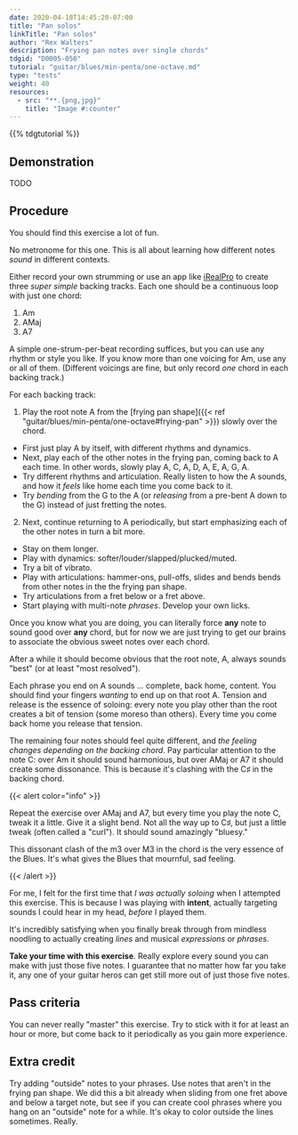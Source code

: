 ```yaml
---
date: 2020-04-18T14:45:20-07:00
title: "Pan solos"
linkTitle: "Pan solos"
author: "Rex Walters"
description: "Frying pan notes over single chords"
tdgid: "D0005-050"
tutorial: "guitar/blues/min-penta/one-octave.md"
type: "tests"
weight: 40
resources:
  - src: "**.{png,jpg}"
    title: "Image #:counter"
---
```


{{% tdgtutorial %}}


## Demonstration

TODO

## Procedure

You should find this exercise a lot of fun.

No metronome for this one. This is all about learning how different notes *sound* in different contexts.

Either record your own strumming or use an app like [iRealPro](https://irealpro.com) to create three *super simple* backing tracks. Each one should be a continuous loop with just one chord:

1. Am
2. AMaj
3. A7

A simple one-strum-per-beat recording suffices, but you can use any rhythm or style you like. If you know more than one voicing for Am, use any or all of them. (Different voicings are fine, but only record *one* chord in each backing track.)

For each backing track:

1. Play the root note A from the [frying pan shape]({{< ref "guitar/blues/min-penta/one-octave#frying-pan" >}}) slowly over the chord.

  * First just play A by itself, with different rhythms and dynamics.
  * Next, play each of the other notes in the frying pan, coming back to A each time. In other words, slowly play A, C, A, D, A, E, A, G, A.
  * Try different rhythms and articulation. Really listen to how the A sounds, and how it *feels* like home each time you come back to it.
  * Try *bending* from the G to the A (or *releasing* from a pre-bent A down to the G) instead of just fretting the notes.

2. Next, continue returning to A periodically, but start emphasizing each of the other notes in turn a bit more.

  * Stay on them longer.
  * Play with dynamics: softer/louder/slapped/plucked/muted.
  * Try a bit of vibrato.
  * Play with articulations: hammer-ons, pull-offs, slides and bends bends from other notes in the the frying pan shape.
  * Try articulations from a fret below or a fret above.
  * Start playing with multi-note *phrases*. Develop your own licks.

Once you know what you are doing, you can literally force **any** note to sound good over **any** chord, but for now we are just trying to get our brains to associate the obvious sweet notes over each chord.

After a while it should become obvious that the root note, A, always sounds "best" (or at least "most resolved").

Each phrase you end on A sounds ... complete, back home, content. You should find your fingers *wanting* to end up on that root A. Tension and release is the essence of soloing: every note you play other than the root creates a bit of tension (some moreso than others). Every time you come back home you release that tension.

The remaining four notes should feel quite different, and *the feeling changes depending on the backing chord*. Pay particular attention to the note C: over Am it should sound harmonious, but over AMaj or A7 it should create some dissonance. This is because it's clashing with the C&sharp; in the backing chord.

{{< alert color="info" >}}

Repeat the exercise over AMaj and A7, but every time you play the note C, tweak it a little. Give it a slight bend. Not all the way up to C&sharp;, but just a little tweak (often called a "curl"). It should sound amazingly "bluesy."

This dissonant clash of the m3 over M3 in the chord is the very essence of the Blues. It's what gives the Blues that mournful, sad  feeling.

{{< /alert >}}

For me, I felt for the first time that *I was actually soloing* when I attempted this exercise. This is because I was playing with **intent**, actually targeting sounds I could hear in my head, *before* I played them.

It's incredibly satisfying when you finally break through from mindless noodling to actually creating *lines* and musical *expressions* or *phrases*.

**Take your time with this exercise**. Really explore every sound you can make with just those five notes. I guarantee that no matter how far you take it, any one of your guitar heros can get still more out of just those five notes.

## Pass criteria

You can never really "master" this exercise. Try to stick with it for at least an hour or more, but come back to it periodically as you gain more experience.

## Extra credit

Try adding "outside" notes to your phrases. Use notes that aren't in the frying pan shape. We did this a bit already when sliding from one fret above and below a target note, but see if you can create cool phrases where you hang on an "outside" note for a while. It's okay to color outside the lines sometimes. Really.
